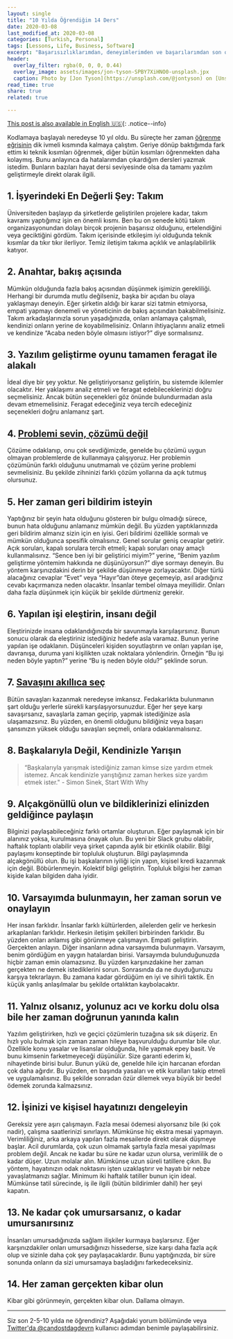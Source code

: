 ```yaml
---
layout: single
title: "10 Yılda Öğrendiğim 14 Ders"
date: 2020-03-08
last_modified_at: 2020-03-08
categories: [Turkish, Personal]
tags: [Lessons, Life, Business, Software]
excerpt: "Başarısızlıklarımdan, deneyimlerimden ve başarılarımdan son on yilda çok şey öğrendim. İşte benim kısa listem."
header:
  overlay_filter: rgba(0, 0, 0, 0.44)
  overlay_image: assets/images/jon-tyson-SPBY7XiHNO0-unsplash.jpx
  caption: Photo by [Jon Tyson](https://unsplash.com/@jontyson) on [Unsplash](https://unsplash.com)
read_time: true
share: true
related: true

---
```


[This post is also available in English 🇺🇸](/14-lessons-I-learned-in-10-years){: .notice--info}

Kodlamaya başlayalı neredeyse 10 yıl oldu. Bu süreçte her zaman [öğrenme eğrisinin](https://www.researchgate.net/figure/The-learning-curve-With-the-introduction-and-implementation-of-a-new-technique-high_fig2_237994914) dik ivmeli kısmında kalmaya çalıştım. Geriye dönüp baktığımda fark ettim ki teknik kısımları öğrenmek, diğer bütün kısımları öğrenmekten daha kolaymış. Bunu anlayınca da hatalarımdan çıkardığım dersleri yazmak istedim. Bunların bazıları hayat dersi seviyesinde olsa da tamamı yazılım geliştirmeyle direkt olarak ilgili.

## 1. İşyerindeki En Değerli Şey: Takım

Üniversiteden başlayıp da şirketlerde geliştirilen projelere kadar, takım kavramı yaptığımız işin en önemli kısmı. Ben bu on senede kötü takım organizasyonundan dolayı birçok projenin başarısız olduğunu, ertelendiğini veya geciktiğini gördüm. Takım içerisinde etkileşim iyi olduğunda teknik kısımlar da tıkır tıkır ilerliyor. Temiz iletişim takıma açıklık ve anlaşılabilirlik katıyor.

## 2. Anahtar, bakış açısında

Mümkün olduğunda fazla bakış açısından düşünmek işimizin gerekliliği. Herhangi bir durumda mutlu değilseniz, başka bir açıdan bu olaya yaklaşmayı deneyin. Eğer şirketin aldığı bir karar sizi tatmin etmiyorsa, empati yapmayı denemeli ve yöneticinin de bakış açısından bakabilmelisiniz.
Takım arkadaşlarınızla sorun yaşadığınızda, onları anlamaya çalışmalı, kendinizi onların yerine de koyabilmelisiniz. Onların ihtiyaçlarını analiz etmeli ve kendinize “Acaba neden böyle olmasını istiyor?” diye sormalısınız.

## 3. Yazılım geliştirme oyunu tamamen feragat ile alakalı

İdeal diye bir şey yoktur. Ne geliştiriyorsanız geliştirin, bu sistemde ikilemler olacaktır. Her yaklaşımı analiz etmeli ve feragat edebileceklerinizi doğru seçmelisiniz. Ancak bütün seçenekleri göz önünde bulundurmadan asla devam etmemelisiniz. Feragat edeceğiniz veya tercih edeceğiniz seçenekleri doğru anlamanız şart.

## 4. [Problemi sevin, çözümü değil](https://blog.leanstack.com/love-the-problem-not-your-solution-65cfbfb1916b)

Çözüme odaklanıp, onu çok sevdiğimizde, genelde bu çözümü uygun olmayan problemlerde de kullanmaya çalışıyoruz. Her problemin çözümünün farklı olduğunu unutmamalı ve çözüm yerine problemi sevmelisiniz. Bu şekilde zihninizi farklı çözüm yollarına da açık tutmuş olursunuz.

## 5. Her zaman geri bildirim isteyin

Yaptığınız bir şeyin hata olduğunu gösteren bir bulgu olmadığı sürece, bunun hata olduğunu anlamanız mümkün değil. Bu yüzden yaptıklarınızda geri bildirim almanız sizin için en iyisi. Geri bildirimi özellikle sormalı ve mümkün olduğunca spesifik olmalısınız. Genel sorular geniş cevaplar getirir. Açık soruları, kapalı sorulara tercih etmeli; kapalı soruları onay amaçlı kullanmalısınız. “Sence ben iyi bir geliştirici miyim?” yerine, “Benim yazılım geliştirme yöntemim hakkında ne düşünüyorsun?” diye sormayı deneyin. Bu yöntem karşınızdakini derin bir şekilde düşünmeye zorlayacaktır. Diğer türlü alacağınız cevaplar “Evet” veya “Hayır”dan öteye geçemeyip, asıl aradığınız cevabı kaçırmanıza neden olacaktır. İnsanlar tembel olmaya meyillidir. Onları daha fazla düşünmek için küçük bir şekilde dürtmeniz gerekir.

## 6. Yapılan işi eleştirin, insanı değil

Eleştirinizde insana odaklandığınızda bir savunmayla karşılaşırsınız. Bunun sonucu olarak da eleştiriniz istediğiniz hedefe asla varamaz. Bunun yerine yapılan işe odaklanın. Düşünceleri kişiden soyutlaştırın ve onları yapılan işe, davranışa, duruma yani kişilikten uzak noktalara yönlendirin. Örneğin “Bu işi neden böyle yaptın?” yerine “Bu iş neden böyle oldu?” şeklinde sorun.

## 7. [Savaşını akıllıca seç](https://idioms.thefreedictionary.com/choose+your+battles)

Bütün savaşları kazanmak neredeyse imkansız. Fedakarlıkta bulunmanın şart olduğu yerlerle sürekli karşılaşıyorsunuzdur. Eğer her şeye karşı savaşırsanız, savaşlarla zaman geçirip, yapmak istediğinize asla ulaşamazsınız. Bu yüzden, en önemli olduğunu bildiğiniz veya başarı şansınızın yüksek olduğu savaşları seçmeli, onlara odaklanmalısınız.

## 8. Başkalarıyla Değil, Kendinizle Yarışın

> “Başkalarıyla yarışmak istediğiniz zaman kimse size yardım etmek istemez. Ancak kendinizle yarıştığınız zaman herkes size yardım etmek ister." - Simon Sinek, Start With Why

## 9. Alçakgönüllü olun ve bildiklerinizi elinizden geldiğince paylaşın

Bilginizi paylaşabileceğiniz farklı ortamlar oluşturun. Eğer paylaşmak için bir alanınız yoksa, kurulmasına önayak olun. Bu yeni bir Slack grubu olabilir, haftalık toplantı olabilir veya şirket çapında aylık bir etkinlik olabilir. Bilgi paylaşımı konseptinde bir topluluk oluşturun.
Bilgi paylaşımında alçakgönüllü olun. Bu işi başkalarının iyiliği için yapın, kişisel kredi kazanmak için değil. Böbürlenmeyin. Kolektif bilgi geliştirin. Topluluk bilgisi her zaman kişide kalan bilgiden daha iyidir.

## 10. Varsayımda bulunmayın, her zaman sorun ve onaylayın

Her insan farklıdır. İnsanlar farklı kültürlerden, ailelerden gelir ve herkesin arkaplanları farklıdır. Herkesin iletişim şekilleri birbirinden farklıdır. Bu yüzden onları anlamış gibi görünmeye çalışmayın. Empati geliştirin. Gerçekten anlayın.
Diğer insanların adına varsayımda bulunmayın. Varsayım, benim gördüğüm en yaygın hatalardan birisi. Varsayımda bulunduğunuzda hiçbir zaman emin olamazsınız. Bu yüzden karşınızdakine her zaman gerçekten ne demek istediklerini sorun. Sonrasında da ne duyduğunuzu karşıya tekrarlayın. Bu zamana kadar gördüğüm en iyi ve sihirli taktik. En küçük yanlış anlaşılmalar bu şekilde ortalıktan kaybolacaktır.

## 11. Yalnız olsanız, yolunuz acı ve korku dolu olsa bile her zaman doğrunun yanında kalın

Yazılım geliştirirken, hızlı ve geçici çözümlerin tuzağına sık sık düşeriz. En hızlı yolu bulmak için zaman zaman hileye başvurulduğu durumlar bile olur. Özellikle konu yasalar ve lisanslar olduğunda, hile yapmak epey basit. Ve bunu kimsenin farketmeyeceği düşünülür. Size garanti ederim ki, nihayetinde birisi bulur. Bunun yükü de, genelde hile için harcanan efordan çok daha ağırdır. Bu yüzden, en başında yasaları ve etik kuralları takip etmeli ve uygulamalısınız. Bu şekilde sonradan özür dilemek veya büyük bir bedel ödemek zorunda kalmazsınız.

## 12. İşinizi ve kişisel hayatınızı dengeleyin

Gereksiz yere aşırı çalışmayın. Fazla mesai ödemesi alıyorsanız bile (ki çok nadir), çalışma saatlerinizi sınırlayın. Mümkünse hiç ekstra mesai yapmayın. Verimliliğiniz, arka arkaya yapılan fazla mesailerde direkt olarak düşmeye başlar. Acil durumlarda, çok uzun olmamak şartıyla fazla mesai yapılması problem değil. Ancak ne kadar bu süre ne kadar uzun olursa, verimlilik de o kadar düşer.
Uzun molalar alın. Mümkünse uzun süreli tatillere çıkın. Bu yöntem, hayatınızın odak noktasını işten uzaklaştırır ve hayatı bir nebze yavaşlatmanızı sağlar. Minimum iki haftalık tatiller bunun için ideal. Mümkünse tatil sürecinde, iş ile ilgili (bütün bildirimler dahil) her şeyi kapatın.

## 13. Ne kadar çok umursarsanız, o kadar umursanırsınız

İnsanları umursadığınızda sağlam ilişkiler kurmaya başlarsınız. Eğer karşınızdakiler onları umursadığınızı hissederse, size karşı daha fazla açık olup ve sizinle daha çok şey paylaşacaklardır. Bunu yaptığınızda, bir süre sonunda onların da sizi umursamaya başladığını farkedeceksiniz.

## 14. Her zaman gerçekten kibar olun

Kibar gibi görünmeyin, gerçekten kibar olun. Dallama olmayın.

---

Siz son 2-5-10 yılda ne öğrendiniz? Aşağıdaki yorum bölümünde veya [Twitter'da @candostdagdevrn](https://twitter.com/candostdagdevrn) kullanıcı adımdan benimle paylaşabilirsiniz.

